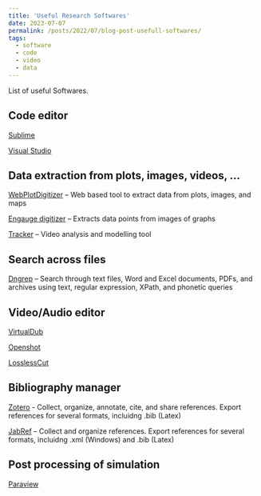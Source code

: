 ```yaml
---
title: 'Useful Research Softwares'
date: 2023-07-07
permalink: /posts/2022/07/blog-post-usefull-softwares/
tags:
  - software
  - code
  - video
  - data
---
```


List of useful Softwares.

Code editor
------

<a href="https://www.sublimetext.com" target="_blank">Sublime</a>

<a href="https://code.visualstudio.com" target="_blank">Visual Studio</a>

Data extraction from plots, images, videos, ...
-----

<a href="https://automeris.io/WebPlotDigitizer" target="_blank">WebPlotDigitizer</a> – Web based tool to extract data from plots, images, and maps

<a href="http://markummitchell.github.io/engauge-digitizer" target="_blank">Engauge digitizer</a> – Extracts data points from images of graphs

<a href="https://physlets.org/tracker" target="_blank">Tracker</a> – Video analysis and modelling tool

Search across files
-----

<a href="http://dngrep.github.io" target="_blank">Dngrep</a> – Search through text files, Word and Excel documents, PDFs, and archives using text, regular expression, XPath, and phonetic queries

Video/Audio editor
-----

<a href="http://www.virtualdub.org" target="_blank">VirtualDub</a>

<a href="https://www.openshot.org" target="_blank">Openshot</a>

<a href="https://github.com/mifi/lossless-cut" target="_blank">LosslessCut</a>

Bibliography manager
----

<a href="https://www.zotero.org" target="_blank">Zotero</a> - Collect, organize, annotate, cite, and share references. Export references for several formats, incluidng .bib (Latex)

<a href="https://www.jabref.org" target="_blank">JabRef</a> – Collect and organize references. Export references for several formats, incluidng .xml (Windows) and .bib (Latex)

Post processing of simulation
------

<a href="https://www.paraview.org" target="_blank">Paraview</a>